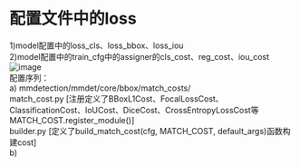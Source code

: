 # 配置文件中的loss
1)model配置中的loss_cls、loss_bbox、loss_iou  
2)model配置中的train_cfg中的assigner的cls_cost、reg_cost、iou_cost  
![image](https://user-images.githubusercontent.com/104058290/220815770-e0200890-3670-499c-95da-1c1914203fa2.png)  
配置序列：  
a) mmdetection/mmdet/core/bbox/match_costs/  
match_cost.py  [注册定义了BBoxL1Cost、FocalLossCost、ClassificationCost、IoUCost、DiceCost、CrossEntropyLossCost等MATCH_COST.register_module()]  
builder.py  [定义了build_match_cost(cfg, MATCH_COST, default_args)函数构建cost]  
b) 
